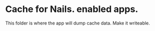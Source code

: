 Cache for Nails. enabled apps.
=================================

This folder is where the app will dump cache data. Make it writeable.